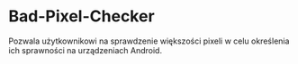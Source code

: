 # Bad-Pixel-Checker
Pozwala użytkownikowi na sprawdzenie większości pixeli w celu określenia ich sprawności na urządzeniach Android.
